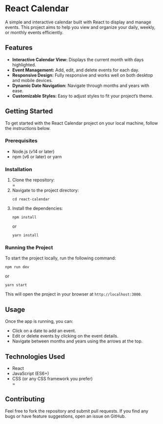<h1>React Calendar</h1>

<p>A simple and interactive calendar built with React to display and manage events. This project aims to help you view and organize your daily, weekly, or monthly events efficiently.</p>

<h2>Features</h2>
<ul>
  <li><strong>Interactive Calendar View:</strong> Displays the current month with days highlighted.</li>
  <li><strong>Event Management:</strong> Add, edit, and delete events for each day.</li>
  <li><strong>Responsive Design:</strong> Fully responsive and works well on both desktop and mobile devices.</li>
  <li><strong>Dynamic Date Navigation:</strong> Navigate through months and years with ease.</li>
  <li><strong>Customizable Styles:</strong> Easy to adjust styles to fit your project’s theme.</li>
</ul>

<h2>Getting Started</h2>

<p>To get started with the React Calendar project on your local machine, follow the instructions below.</p>

<h3>Prerequisites</h3>
<ul>
  <li>Node.js (v14 or later)</li>
  <li>npm (v6 or later) or yarn</li>
</ul>

<h3>Installation</h3>
<ol>
  <li>Clone the repository:</li>
=

  <li>Navigate to the project directory:</li>
  <pre><code>cd react-calendar</code></pre>

  <li>Install the dependencies:</li>
  <pre><code>npm install</code></pre>
  <p>or</p>
  <pre><code>yarn install</code></pre>
</ol>

<h3>Running the Project</h3>

<p>To start the project locally, run the following command:</p>
<pre><code>npm run dev</code></pre>
<p>or</p>
<pre><code>yarn start</code></pre>

<p>This will open the project in your browser at <code>http://localhost:3000</code>.</p>

<h2>Usage</h2>
<p>Once the app is running, you can:</p>
<ul>
  <li>Click on a date to add an event.</li>
  <li>Edit or delete events by clicking on the event details.</li>
  <li>Navigate between months and years using the arrows at the top.</li>
</ul>

<h2>Technologies Used</h2>
<ul>
  <li>React</li>
  <li>JavaScript (ES6+)</li>
  <li>CSS (or any CSS framework you prefer)</li>
 =
</ul>

<h2>Contributing</h2>
<p>Feel free to fork the repository and submit pull requests. If you find any bugs or have feature suggestions, open an issue on GitHub.</p>

